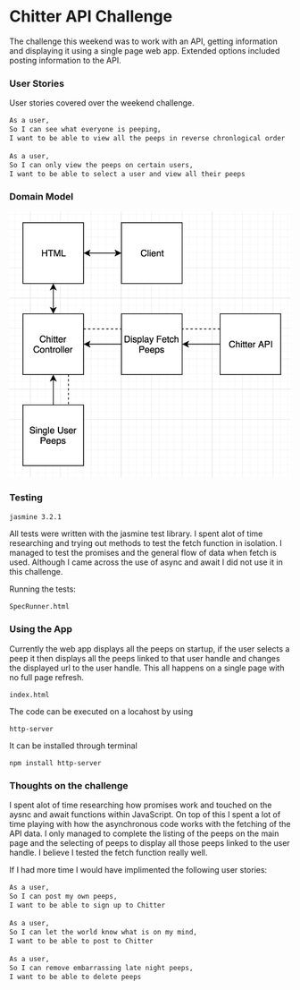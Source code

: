 # Chitter API Challenge

The challenge this weekend was to work with an API, getting information and displaying it using a single page web app. Extended options included posting information to the API.

### User Stories

User stories covered over the weekend challenge.

```
As a user,
So I can see what everyone is peeping,
I want to be able to view all the peeps in reverse chronlogical order

As a user,
So I can only view the peeps on certain users,
I want to be able to select a user and view all their peeps

```

### Domain Model

![alt text](./public/chitter-domain.png)

### Testing

```
jasmine 3.2.1
```
All tests were written with the jasmine test library. I spent alot of time researching and trying out methods to test the fetch function in isolation. I managed to test the promises and the general flow of data when fetch is used. Although I came across the use of async and await I did not use it in this challenge. 

Running the tests:

```
SpecRunner.html
```

### Using the App
Currently the web app displays all the peeps on startup, if the user selects a peep it then displays all the peeps linked to that user handle and changes the displayed url to the user handle. This all happens on a single page with no full page refresh.

```
index.html
```
The code can be executed on a locahost by using

```
http-server
```
It can be installed through terminal 
```
npm install http-server
```

### Thoughts on the challenge

I spent alot of time researching how promises work and touched on the aysnc and await functions within JavaScript. On top of this I spent a lot of time playing with how the asynchronous code works with the fetching of the API data. I only managed to complete the listing of the peeps on the main page and the selecting of peeps to display all those peeps linked to the user handle. I believe I tested the fetch function really well.

If I had more time I would have implimented the following user stories:

```
As a user,
So I can post my own peeps,
I want to be able to sign up to Chitter

As a user,
So I can let the world know what is on my mind,
I want to be able to post to Chitter

As a user,
So I can remove embarrassing late night peeps,
I want to be able to delete peeps
```




